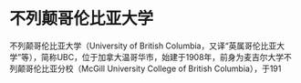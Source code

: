 # 不列颠哥伦比亚大学

不列颠哥伦比亚大学（University of British Columbia，又译“英属哥伦比亚大学”等），简称UBC，位于加拿大温哥华市，始建于1908年，前身为麦吉尔大学不列颠哥伦比亚分校（McGill University College of British Columbia），于191